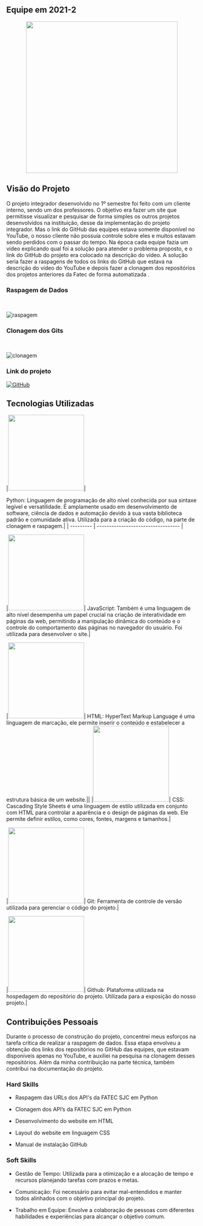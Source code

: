 ## Equipe em 2021-2  
<div align="center">
<img src="https://github.com/New-Tomorrow/TG-I/assets/89146258/624b1790-2a8d-4c5c-b12f-24ed25dafcdc" width="400px" />
</div>

## Visão do Projeto 

O projeto integrador desenvolvido no 1º semestre foi feito com um cliente interno, sendo um dos professores. O objetivo era fazer um site que permitisse visualizar e pesquisar de forma simples os outros projetos desenvolvidos na instituição, desse da implementação do projeto integrador. Mas o link do GitHub das equipes estava somente disponível no YouTube, o nosso cliente não possuía controle sobre eles e muitos estavam sendo perdidos com o passar do tempo. 
Na época cada equipe fazia um vídeo explicando qual foi a solução para atender o problema proposto, e o link do GitHub do projeto era colocado na descrição do vídeo. A solução seria fazer a raspagens de todos os links do GitHub que estava na descrição do vídeo do YouTube e depois fazer a clonagem dos repositórios dos projetos anteriores da Fatec de forma automatizada .

### Raspagem de Dados
</br>

![raspagem](https://user-images.githubusercontent.com/89141910/136674359-41875f57-c704-4cb6-819c-11c52b2e17fc.gif)
</br>

### Clonagem dos Gits
</br>

![clonagem](https://user-images.githubusercontent.com/89141910/136674362-4b9ca8d4-1c9b-47e6-a57f-b3e27b7a93b6.gif)
</br>


### Link do projeto
[![GitHub](https://img.shields.io/badge/GitHub-100000?style=for-the-badge&logo=github&logoColor=white)](https://github.com/Grupo-4-Fatech/API-1Semestre)


## Tecnologias Utilizadas


|<img src="https://skillicons.dev/icons?i=py,dark" width="200px" />|

Python: Linguagem de programação de alto nível conhecida por sua sintaxe legível e versatilidade. É amplamente usado em desenvolvimento de software, ciência de dados e automação devido à sua vasta biblioteca padrão e comunidade ativa. Utilizada para a criação do código, na parte de clonagem e raspagem.|
| --------- | ---------------------------------- |

|<img src="https://skillicons.dev/icons?i=js,dark" width="200px" />|
JavaScript: Também é uma linguagem de alto nível desempenha um papel crucial na criação de interatividade em páginas da web, permitindo a manipulação dinâmica do conteúdo e o controle do comportamento das páginas no navegador do usuário. Foi utilizada para desenvolver o site.|

|<img src="https://skillicons.dev/icons?i=html,dark" width="200px" />|
HTML: HyperText Markup Language é uma linguagem de marcação, ele permite inserir o conteúdo e estabelecer a estrutura básica de um website.|| 
|<img src="https://skillicons.dev/icons?i=css,dark" width="200px" />|
CSS: Cascading Style Sheets é uma linguagem de estilo utilizada em conjunto com HTML para controlar a aparência e o design de páginas da web. Ele permite definir estilos, como cores, fontes, margens e tamanhos.|

|<img src="https://skillicons.dev/icons?i=git,dark" width="200px" />|
Git: Ferramenta de controle de versão utilizada para gerenciar o código do projeto.|

|<img src="https://skillicons.dev/icons?i=github,dark" width="200px" />|
Github: Plataforma utilizada na hospedagem do repositório do projeto. Utilizada para a exposição do nosso projeto.|

## Contribuições Pessoais

Durante o processo de construção do projeto, concentrei meus esforços na tarefa crítica de realizar a raspagem de dados. Essa etapa envolveu a obtenção dos links dos repositórios no GitHub das equipes, que estavam disponíveis apenas no YouTube, e auxiliei na pesquisa na clonagem desses repositórios. Além da minha contribuição na parte técnica, também contribui na documentação do projeto. 


### Hard Skills

- Raspagem das URLs dos  API's da FATEC SJC  em Python
  
- Clonagem dos API’s da FATEC SJC em Python
  
- Desenvolvimento do website em HTML
  
- Layout do website em linguagem CSS
  
- Manual de instalação GitHub

### Soft Skills

- Gestão de Tempo: Utilizada para a otimização e a alocação de tempo e recursos planejando tarefas com prazos e metas.

- Comunicação: Foi necessário para evitar mal-entendidos e manter todos alinhados com o objetivo principal do projeto.

- Trabalho em Equipe: Envolve a colaboração de pessoas com diferentes habilidades e experiências para alcançar o objetivo comum.
